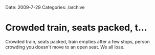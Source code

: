 Date: 2009-7-29
Categories: /archive

# Crowded train, seats packed, t...

Crowded train, seats packed, train empties after a few stops, person crowding you doesn't move to an open seat. We all lose.
